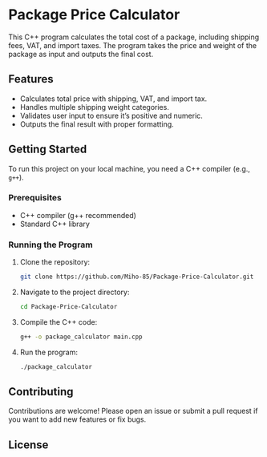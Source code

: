 # Package Price Calculator

This C++ program calculates the total cost of a package, including shipping fees, VAT, and import taxes. The program takes the price and weight of the package as input and outputs the final cost.

## Features
- Calculates total price with shipping, VAT, and import tax.
- Handles multiple shipping weight categories.
- Validates user input to ensure it’s positive and numeric.
- Outputs the final result with proper formatting.

## Getting Started

To run this project on your local machine, you need a C++ compiler (e.g., `g++`).

### Prerequisites

- C++ compiler (g++ recommended)
- Standard C++ library

### Running the Program

1. Clone the repository:
   ```bash
   git clone https://github.com/Miho-85/Package-Price-Calculator.git
   ```

2. Navigate to the project directory:
   ```bash
   cd Package-Price-Calculator
   ```

3. Compile the C++ code:
   ```bash
   g++ -o package_calculator main.cpp
   ```

4. Run the program:
   ```bash
   ./package_calculator
   ```

## Contributing

Contributions are welcome! Please open an issue or submit a pull request if you want to add new features or fix bugs.

## License
